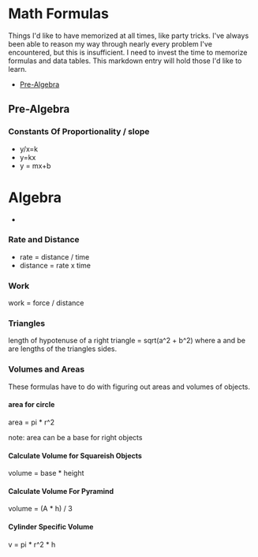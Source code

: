 # Math Formulas

Things I'd like to have memorized at all times, like party tricks.  I've always been able to reason my way through nearly every problem I've encountered, but this is insufficient.  I need to invest the time to memorize formulas and data tables.  This markdown entry will hold those I'd like to learn.

* [Pre-Algebra](#Pre-Algebra)

## Pre-Algebra

### Constants Of Proportionality / slope
* y/x=k
* y=kx
* y = mx+b
# Algebra 
* 

### Rate and Distance

* rate = distance / time 
* distance = rate x time

### Work

work = force / distance

### Triangles

length of hypotenuse of a right triangle = sqrt(a^2 + b^2) where a and be are lengths of the triangles sides.

### Volumes and Areas

These formulas have to do with figuring out areas and volumes of objects.

#### area for circle
area = pi * r^2

note: area can be a base for right objects

#### Calculate Volume for Squareish Objects

volume = base * height

#### Calculate Volume For Pyramind

volume = (A * h) / 3

#### Cylinder Specific Volume 
 v = pi * r^2 * h


